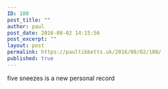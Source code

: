 ```yaml
---
ID: 180
post_title: ""
author: paul
post_date: 2016-08-02 14:15:56
post_excerpt: ""
layout: post
permalink: https://paultibbetts.uk/2016/08/02/180/
published: true
---
```

five sneezes is a new personal record